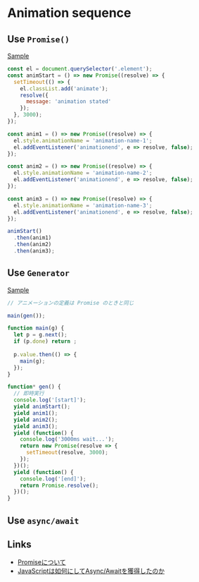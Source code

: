 # Animation sequence

## Use `Promise()`
[Sample](https://jsfiddle.net/walfo/07xphesh/)

```js
const el = document.querySelector('.element');
const animStart = () => new Promise((resolve) => {
  setTimeout(() => {
    el.classList.add('animate');
    resolve({
      message: 'animation stated'
    });
  }, 3000);
});

const anim1 = () => new Promise((resolve) => {
  el.style.animationName = 'animation-name-1';
  el.addEventListener('animationend', e => resolve, false);
});

const anim2 = () => new Promise((resolve) => {
  el.style.animationName = 'animation-name-2';
  el.addEventListener('animationend', e => resolve, false);
});

const anim3 = () => new Promise((resolve) => {
  el.style.animationName = 'animation-name-3';
  el.addEventListener('animationend', e => resolve, false);
});

animStart()
  .then(anim1)
  .then(anim2)
  .then(anim3);
```

## Use `Generator`
[Sample](https://jsfiddle.net/walfo/36p3cpts/)

```js
// アニメーションの定義は Promise のときと同じ

main(gen());

function main(g) {
  let p = g.next();
  if (p.done) return ;
  
  p.value.then(() => {
    main(g);
  });
}

function* gen() {
  // 即時実行
  console.log('[start]');
  yield animStart();
  yield anim1();
  yield anim2();
  yield anim3();
  yield (function() {
    console.log('3000ms wait...');
    return new Promise(resolve => {
      setTimeout(resolve, 3000);
    });
  })();
  yield (function() {
    console.log('[end]');
    return Promise.resolve();
  })();
}
```

## Use `async/await`


## Links
- [Promiseについて](http://js-next.hatenablog.com/entry/2013/11/28/093230)
- [JavaScriptは如何にしてAsync/Awaitを獲得したのか](http://qiita.com/gaogao_9/items/5417d01b4641357900c7)
